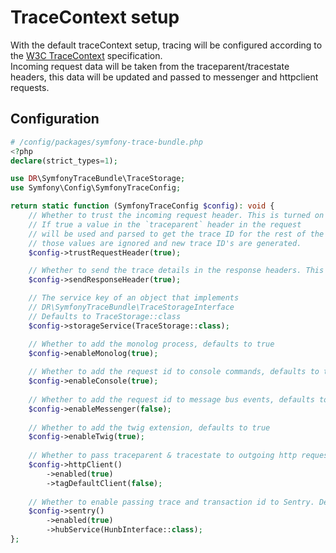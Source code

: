 # TraceContext setup
With the default traceContext setup, tracing will be configured according to the [W3C TraceContext](https://www.w3.org/TR/trace-context/) specification.  
Incoming request data will be taken from the traceparent/tracestate headers, this data will be updated and passed to messenger and httpclient requests.

## Configuration

```php
# /config/packages/symfony-trace-bundle.php
<?php
declare(strict_types=1);

use DR\SymfonyTraceBundle\TraceStorage;
use Symfony\Config\SymfonyTraceConfig;

return static function (SymfonyTraceConfig $config): void {
    // Whether to trust the incoming request header. This is turned on by default.
    // If true a value in the `traceparent` header in the request
    // will be used and parsed to get the trace ID for the rest of the request. If false
    // those values are ignored and new trace ID's are generated.
    $config->trustRequestHeader(true);

    // Whether to send the trace details in the response headers. This is turned on by default.
    $config->sendResponseHeader(true);

    // The service key of an object that implements
    // DR\SymfonyTraceBundle\TraceStorageInterface
    // Defaults to TraceStorage::class
    $config->storageService(TraceStorage::class);

    // Whether to add the monolog process, defaults to true
    $config->enableMonolog(true);
    
    // Whether to add the request id to console commands, defaults to true
    $config->enableConsole(true);
    
    // Whether to add the request id to message bus events, defaults to false
    $config->enableMessenger(false);
    
    // Whether to add the twig extension, defaults to true
    $config->enableTwig(true);
    
    // Whether to pass traceparent & tracestate to outgoing http requests, defaults to false
    $config->httpClient()
        ->enabled(true)
        ->tagDefaultClient(false);
        
    // Whether to enable passing trace and transaction id to Sentry. Defaults to false.        
    $config->sentry()
        ->enabled(true)
        ->hubService(HunbInterface::class);
};
```
